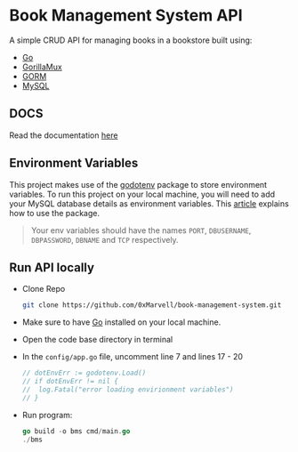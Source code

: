 # Book Management System API

A simple CRUD API for managing books in a bookstore built using:

- [Go](https://go.dev/)
- [GorillaMux](https://github.com/gorilla/mux)
- [GORM](https://gorm.io/)
- [MySQL](https://www.mysql.com/)

## DOCS

Read the documentation [here](https://documenter.getpostman.com/view/15381378/UzBjsTh9)

## Environment Variables

This project makes use of the [godotenv](github.com/joho/godotenv) package to store environment variables. To run this project on your local machine, you will need to add your MySQL database details as environment variables. This [article](https://dev.to/schadokar/use-environment-variable-in-your-next-golang-project-2o6c) explains how to use the package.
> Your env variables should have the names `PORT`, `DBUSERNAME`, `DBPASSWORD`, `DBNAME` and `TCP` respectively.

## Run API locally

- Clone Repo

    ```bash
    git clone https://github.com/0xMarvell/book-management-system.git
    ```

- Make sure to have [Go](https://go.dev/) installed on your local machine.
- Open the code base directory in terminal
- In the `config/app.go` file, uncomment line 7 and lines 17 - 20

    ```go
    // dotEnvErr := godotenv.Load()
    // if dotEnvErr != nil {
    //  log.Fatal("error loading envirionment variables")
    // }
    ```

- Run program:

    ```go
    go build -o bms cmd/main.go
    ./bms
    ```

